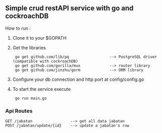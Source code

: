 ## Simple crud restAPI service with go and cockroachDB
How to run :

1. Clone it to your $GOPATH
2. Get the libraries
        
        go get github.com/lib/pq                  --> PostgreSQL driver (compatible with cockroachDB)
        go get github.com/gorilla/mux             --> router library
        go get github.com/jinzhu/gorm             --> ORM library


3. Configure your db connection and http port at config/config.go
4. To start the service execute

        go run main.go


### Api Routes

    GET /jabatan                 --> get all data jabatan
    POST /jabatan/update/{id}    --> update a jabatan's row